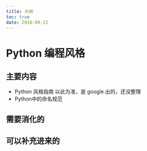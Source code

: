```yaml
---
title: 大纲
toc: true
date: 2018-09-12
---
```

# Python 编程风格






## 主要内容





- Python 风格指南 以此为准，是 google 出的，还没整理
- Python中的命名规范


## 需要消化的





## 可以补充进来的
